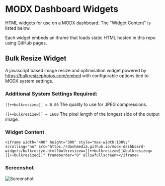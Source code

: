 # MODX Dashboard Widgets

HTML widgets for use on a MODX dashboard. The "Widget Content" is listed below.

Each widget embeds an iframe that loads static HTML hosted in this repo using GitHub pages.

## Bulk Resize Widget

A javascript based image resize and optimisation widget powered by https://bulkresizephotos.com/embed with configurable options tied to MODX system settings.

### Additional System Settings Required:

`[[++bulkresizeq]] = 0.80` The quality to use for JPEG compressions.

`[[++bulkresizew]] = 1600` The pixel length of the longest side of the output image.

### Widget Content

```<iframe width="400" height="300" style="max-width:100%;" scrolling="no" src="https://dashmedia.github.io/modx-dashboard-widgets/bulkresize.html?bulkresizew=[[++bulkresizew]]&bulkresizeq=[[++bulkresizeq]]" frameborder="0" allowfullscreen></iframe>```

### Screenshot

![Screenshot](bulkresize.png)
